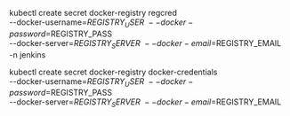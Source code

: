 

kubectl create secret docker-registry regcred \
--docker-username=$REGISTRY_USER \
--docker-password=$REGISTRY_PASS \
--docker-server=$REGISTRY_SERVER \
--docker-email=$REGISTRY_EMAIL \
-n jenkins


kubectl create secret docker-registry docker-credentials \
--docker-username=$REGISTRY_USER \
--docker-password=$REGISTRY_PASS \
--docker-server=$REGISTRY_SERVER \
--docker-email=$REGISTRY_EMAIL 

